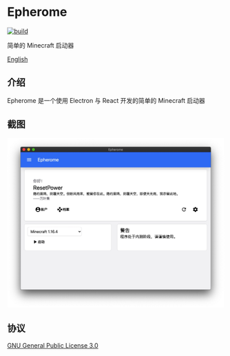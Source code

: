 # Epherome

[![build](https://github.com/ResetPower/Epherome/actions/workflows/build.yml/badge.svg)](https://github.com/ResetPower/Epherome/actions/workflows/build.yml)

简单的 Minecraft 启动器

[English](README.md)

## 介绍

Epherome 是一个使用 Electron 与 React 开发的简单的 Minecraft 启动器

## 截图

![alt](assets/HomePage_zh_cn.jpg)

## 协议

[GNU General Public License 3.0](LICENSE)
